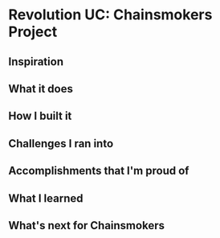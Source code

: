 # Revolution UC: Chainsmokers Project

## Inspiration

## What it does

## How I built it

## Challenges I ran into

## Accomplishments that I'm proud of

## What I learned

## What's next for Chainsmokers
